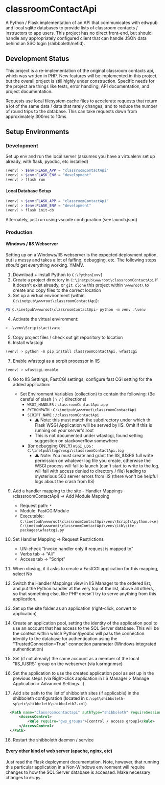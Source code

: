 # classroomContactApi

A Python / Flask implementation of an API that communicates with edwpub and local sqlite databases to provide lists of classroom contacts / instructors to app users. This project has no direct front-end, but should handle any appropriately configured client that can handle JSON data behind an SSO login (shibboleth/netid).

## Development Status

This project is a re-implementation of the original classroom contacts api, which was written in PHP. New features will be implemented in this project, but the overall project is still highly under construction. Specific needs for the project are things like tests, error handling, API documentation, and project documentation.

Requests use local filesystem cache files to accelerate requests that return a lot of the same data / data that rarely changes, and to reduce the number of round trips to the database. This can take requests down from approximately 300ms to 10ms.

## Setup Environments

### Development

Set up env and run the local server (assumes you have a virtualenv set up already, with flask, pyodbc, etc installed)

```powershell
(venv) > $env:FLASK_APP = "classroomContactApi"
(venv) > $env:FLASK_ENV = "development"
(venv) > flask run
```

#### Local Database Setup

```powershell
(venv) > $env:FLASK_APP = "classroomContactApi"
(venv) > $env:FLASK_ENV = "development"
(venv) > flask init-db
```

Alternately, just run using vscode configuration (see launch.json)

### Production

#### Windows / IIS Webserver

Setting up on a Windows/IIS webserver is the expected deployment option, but is messy and takes a lot of faffing, debugging, etc. The following steps _should_ get everything working. YMMV.

1. Download + install Python to `C:\Python[vvv]`
2. Create a project directory in `C:\inetpub\wwwroot\classroomContactApi` if it doesn't exist already, or `git clone` this project within `\wwwroot\` to create and copy files to the correct location
3. Set up a virtual environment (within `C:\inetpub\wwwroot\classroomContactApi`):

```powershell
PS C:\inetpub\wwwroot\classroomContactApi> python -m venv .\venv
```

4. Activate the virtual environment:

```powershell
> .\venv\Scripts\activate
```

5. Copy project files / check out git repository to location
6. Install wfastcgi

```powershell
(venv) > python -m pip install classroomContactApi, wfastcgi
```

7. Enable wfastcgi as a scrpit processor in IIS

```powershell
(venv) > wfastcgi-enable
```

8. Go to IIS Settings, FastCGI settings, configure fast CGI setting for the added application:
    - Set Environment Variables (collection) to contain the following: (Be careful of slash ( `\` `/` ) directions)
      - `WSGI_HANDLER` : `classroomContactApi.app`
      - `PYTHONPATH` : `C:\inetpub\wwwroot\classroomContactApi`
      - `SCRIPT_NAME` : `/classroomContactApi`
        - ⚠ Note: this must match the subdirectory under which th Flask WSGI Application will be served by IIS. Omit if this is running on your server's root
        - This is not documented under wfastcgi, found setting suggestion on stackoverflow somewhere
      - (for debugging ONLY) `WSGI_LOG` : `C:\inetpub\logs\wsgi\classroomContactApi.log`
        - ⚠ Note: You must create and grant the IIS_IUSRS full write permission on whatever log file you create, otherwise the WSGI process will fail to launch (can't start to write to the log, will fail with access denied to directory / file) leading to mysterious 500 server errors from IIS (there won't be helpful logs about the crash from IIS)
9. Add a handler mapping to the site - Handler Mappings (classroomContactApi) -> Add Module Mapping
    - Request path: `*`
    - Module: FastCGIModule
    - Executable: `C:\inetpub\wwwroot\classroomContactApi\venv\Scripts\python.exe|C:\inetpub\wwwroot\classroomContactApi\venv\Lib\site-packages\wfastcgi.py`
10. Set Handler Mapping -> Request Restrictions
    - UN-check "Invoke handler only if request is mapped to"
    - Verbs tab -> "All"
    - Access tab -> "Script"
11. When closing, if it asks to create a FastCGI application for this mapping, select No
12. Switch the Handler Mappings view in IIS Manager to the ordered list, and put the Python handler at the very top of the list, above all others, so that something else, like PHP doesn't try to serve anything from this application.
13. Set up the site folder as an application (right-click, convert to application)
14. Create an application pool, setting the identity of the application pool to use an account that has access to the SQL Server database. This will be the context within which Python/pyodbc will pass the connection identity to the database for authentication using the "TrustedConnection=True" connection parameter (Windows integrated authentication)
15. Set (if not already) the same account as a member of the local "IIS_IUSRS" group on the webserver (via lusrmgr.msc)
16. Set the application to use the created application pool as set up in the previous steps (via Right-click application in IIS Manager > Manage Application > Advanced Settings...)

17. Add site path to the list of shibboleth sites (if applicable) in the shibboleth configuration (located in `C:\opt\shibboleth-sp\etc\shibboleth\shibboleth2.xml`)

```xml
  <Path name="classroomcontactapi" authType="shibboleth" requireSession="true">
      <AccessControl>
          <Rule require="gws_groups">[control / access group]</Rule>
      </AccessControl>              
  </Path> 
```

18. Restart the shibboleth daemon / service

#### Every other kind of web server (apache, nginx, etc)

Just read the Flask deployment documentation. Note, however, that running this particular application in a Non-Windows environment will require changes to how the SQL Server database is accessed. Make necessary changes to `db.py`.
